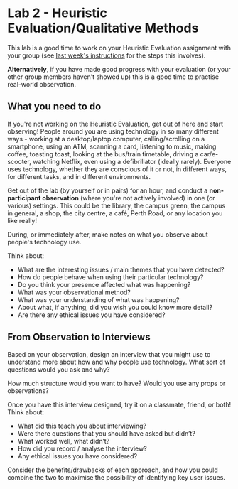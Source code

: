 # Lab 2 - Heuristic Evaluation/Qualitative Methods

This lab is a good time to work on your Heuristic Evaluation assignment with your group (see [last week's instructions](https://databases-dundee.github.io/lab_activities/#/lab-1-heuristics.md) for the steps this involves).

**Alternatively**, if you have made good progress with your evaluation (or your other group members haven't showed up) this is a good time to practise real-world observation.

## What you need to do
If you're not working on the Heuristic Evaluation, get out of here and start observing! People around you are using technology in so many different ways - working at a desktop/laptop computer, calling/scrolling on a smartphone, using an ATM, scanning a card, listening to music, making coffee, toasting toast, looking at the bus/train timetable, driving a car/e-scooter, watching Netflix, even using a defibrillator (ideally rarely). Everyone uses technology, whether they are conscious of it or not, in different ways, for different tasks, and in different environments.

Get out of the lab (by yourself or in pairs) for an hour, and conduct a **non-participant observation** (where you're not actively involved) in one (or various) settings. This could be the library, the campus green, the campus in general, a shop, the city centre, a café, Perth Road, or any location you like really!

During, or immediately after, make notes on what you observe about people's technology use.

Think about:
 - What are the interesting issues / main themes that you have detected?
 - How do people behave when using their particular technology?
 - Do you think your presence affected what was happening?
 - What was your observational method?
 - What was your understanding of what was happening?
 - About what, if anything, did you wish you could know more detail?
 - Are there any ethical issues you have considered?

## From Observation to Interviews
Based on your observation, design an interview that you might use to understand more about how and why people use technology. What sort of questions would you ask and why? 

How much structure would you want to have? Would you use any props or observations? 

Once you have this interview designed, try it on a classmate, friend, or both!
Think about:
 - What did this teach you about interviewing? 
 - Were there questions that you should have asked but didn’t? 
 - What worked well, what didn’t?
 - How did you record / analyse the interview?
 - Any ethical issues you have considered?

Consider the benefits/drawbacks of each approach, and how you could combine the two to maximise the possibility of identifying key user issues.
